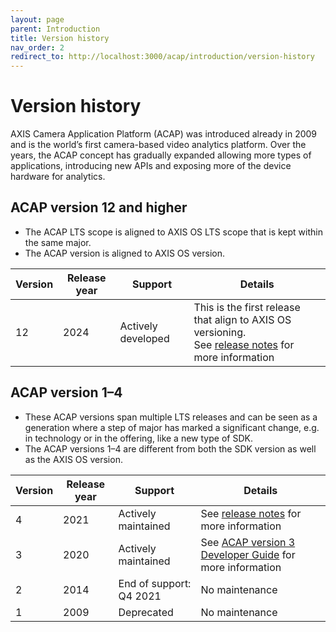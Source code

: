 ```yaml
---
layout: page
parent: Introduction
title: Version history
nav_order: 2
redirect_to: http://localhost:3000/acap/introduction/version-history
---
```


# Version history

AXIS Camera Application Platform (ACAP) was introduced already in 2009 and is
the world’s first camera-based video analytics platform. Over the years, the
ACAP concept has gradually expanded allowing more types of applications,
introducing new APIs and exposing more of the device hardware for analytics.

## ACAP version 12 and higher

* The ACAP LTS scope is aligned to AXIS OS LTS scope that is kept within the
  same major.
* The ACAP version is aligned to AXIS OS version.

| Version | Release year | Support | Details |
| ------- | ------------ | ------- | ------- |
| 12 | 2024 | Actively developed | This is the first release that align to AXIS OS versioning.<br>See [release notes](../release-notes/) for more information |

## ACAP version 1–4

* These ACAP versions span multiple LTS releases and can be seen as a
  generation where a step of major has marked a significant change, e.g. in
  technology or in the offering, like a new type of SDK.
* The ACAP versions 1–4 are different from both the SDK version as well as the
  AXIS OS version.

| Version | Release year | Support | Details |
| ------- | ------------ | ------- | ------- |
| 4 | 2021 | Actively maintained | See [release notes](../release-notes/) for more information |
| 3 | 2020 | Actively maintained | See [ACAP version 3 Developer Guide](https://help.axis.com/acap-3-developer-guide) for more information |
| 2 | 2014 | End of support: Q4 2021 | No maintenance |
| 1 | 2009 | Deprecated | No maintenance |
